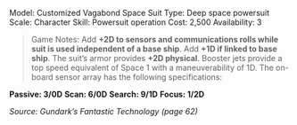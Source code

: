 

Model: Customized Vagabond Space Suit
Type: Deep space powersuit
Scale: Character
Skill: Powersuit operation
Cost: 2,500
Availability: 3

> Game Notes: Add **+2D to sensors and communications rolls while suit is used independent of a base ship**. Add **+1D if linked to base ship**. The suit’s armor provides **+2D physical**. Booster jets provide a top speed equivalent of Space 1 with a maneuverability of 1D. The on-board sensor array has the following specifications:

**Passive: 3/0D**
**Scan: 6/0D**
**Search: 9/1D**
**Focus: 1/2D**


*Source: Gundark’s Fantastic Technology (page 62)*